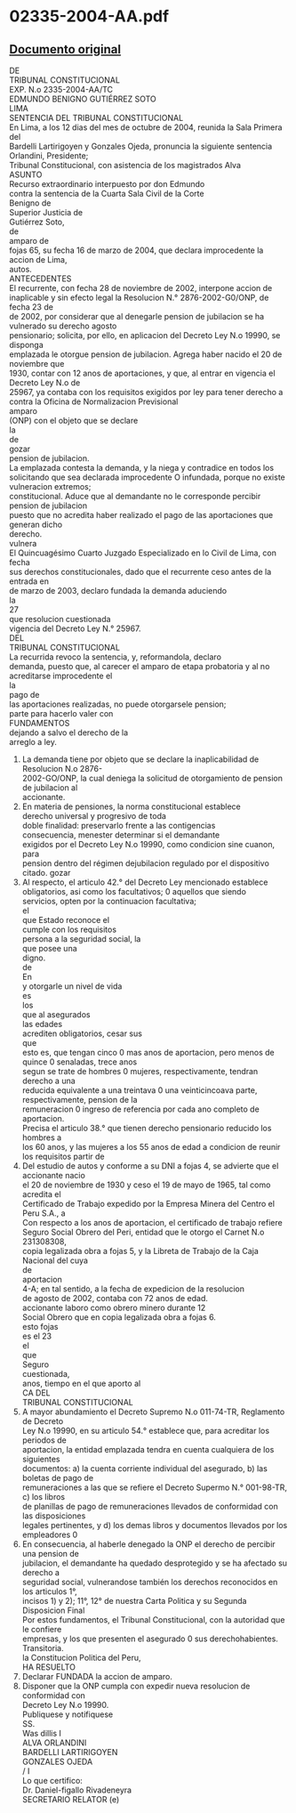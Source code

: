 
02335-2004-AA.pdf
=================
  
[Documento original](https://tc.gob.pe/jurisprudencia/2005/02335-2004-AA.pdf)  
---  
DE  
TRIBUNAL CONSTITUCIONAL  
EXP. N.o 2335-2004-AA/TC  
EDMUNDO BENIGNO GUTIÉRREZ SOTO  
LIMA  
SENTENCIA DEL TRIBUNAL CONSTITUCIONAL  
En Lima, a los 12 dias del mes de octubre de 2004, reunida la Sala Primera del  
Bardelli Lartirigoyen y Gonzales Ojeda, pronuncia la siguiente sentencia Orlandini, Presidente;  
Tribunal Constitucional, con asistencia de los magistrados Alva  
ASUNTO  
Recurso extraordinario interpuesto por don Edmundo  
contra la sentencia de la Cuarta Sala Civil de la Corte  
Benigno de  
Superior Justicia de  
Gutiérrez Soto,  
de  
amparo de  
fojas 65, su fecha 16 de marzo de 2004, que declara improcedente la accion de Lima,  
autos.  
ANTECEDENTES  
El recurrente, con fecha 28 de noviembre de 2002, interpone accion de  
inaplicable y sin efecto legal la Resolucion N.° 2876-2002-G0/ONP, de fecha 23 de  
de 2002, por considerar que al denegarle pension de jubilacion se ha vulnerado su derecho agosto  
pensionario; solicita, por ello, en aplicacion del Decreto Ley N.o 19990, se disponga  
emplazada le otorgue pension de jubilacion. Agrega haber nacido el 20 de noviembre que  
1930, contar con 12 anos de aportaciones, y que, al entrar en vigencia el Decreto Ley N.o de  
25967, ya contaba con los requisitos exigidos por ley para tener derecho a  
contra la Oficina de Normalizacion Previsional  
amparo  
(ONP) con el objeto que se declare  
la  
de  
gozar  
pension de jubilacion.  
La emplazada contesta la demanda, y la niega y contradice en todos los  
solicitando que sea declarada improcedente O infundada, porque no existe vulneracion extremos;  
constitucional. Aduce que al demandante no le corresponde percibir pension de jubilacion  
puesto que no acredita haber realizado el pago de las aportaciones que generan dicho  
derecho.  
vulnera  
El Quincuagésimo Cuarto Juzgado Especializado en lo Civil de Lima, con fecha  
sus derechos constitucionales, dado que el recurrente ceso antes de la entrada en  
de marzo de 2003, declaro fundada la demanda aduciendo  
la  
27  
que resolucion cuestionada  
vigencia del Decreto Ley N.° 25967.  
DEL  
TRIBUNAL CONSTITUCIONAL  
La recurrida revoco la sentencia, y, reformandola, declaro  
demanda, puesto que, al carecer el amparo de etapa probatoria y al no acreditarse improcedente el  
la  
pago de  
las aportaciones realizadas, no puede otorgarsele pension;  
parte para hacerlo valer con  
FUNDAMENTOS  
dejando a salvo el derecho de la  
arreglo a ley.  
1. La demanda tiene por objeto que se declare la inaplicabilidad de Resolucion N.o 2876-  
2002-GO/ONP, la cual deniega la solicitud de otorgamiento de pension de jubilacion al  
accionante.  
2. En materia de pensiones, la norma constitucional establece  
derecho universal y progresivo de toda  
doble finalidad: preservarlo frente a las contigencias  
consecuencia, menester determinar si el demandante  
exigidos por el Decreto Ley N.o 19990, como condicion sine cuanon, para  
pension dentro del régimen dejubilacion regulado por el dispositivo citado. gozar  
3. Al respecto, el articulo 42.° del Decreto Ley mencionado establece  
obligatorios, asi como los facultativos; 0 aquellos que siendo  
servicios, opten por la continuacion facultativa;  
el  
que Estado reconoce el  
cumple con los requisitos  
persona a la seguridad social, la  
que posee una  
digno.  
de  
En  
y otorgarle un nivel de vida  
es  
los  
que al asegurados  
las edades  
acrediten obligatorios, cesar sus  
que  
esto es, que tengan cinco 0 mas anos de aportacion, pero menos de quince 0 senaladas, trece anos  
segun se trate de hombres 0 mujeres, respectivamente, tendran derecho a una  
reducida equivalente a una treintava 0 una veinticincoava parte, respectivamente, pension de la  
remuneracion 0 ingreso de referencia por cada ano completo de aportacion.  
Precisa el articulo 38.° que tienen derecho pensionario reducido los hombres a  
los 60 anos, y las mujeres a los 55 anos de edad a condicion de reunir los requisitos partir de  
4. Del estudio de autos y conforme a su DNI a fojas 4, se advierte que el accionante nacio  
el 20 de noviembre de 1930 y ceso el 19 de mayo de 1965, tal como acredita el  
Certificado de Trabajo expedido por la Empresa Minera del Centro el Peru S.A., a  
Con respecto a los anos de aportacion, el certificado de trabajo refiere  
Seguro Social Obrero del Peri, entidad que le otorgo el Carnet N.o 231308308,  
copia legalizada obra a fojas 5, y la Libreta de Trabajo de la Caja Nacional del cuya  
de  
aportacion  
4-A; en tal sentido, a la fecha de expedicion de la resolucion  
de agosto de 2002, contaba con 72 anos de edad.  
accionante laboro como obrero minero durante 12  
Social Obrero que en copia legalizada obra a fojas 6.  
esto fojas  
es el 23  
el  
que  
Seguro  
cuestionada,  
anos, tiempo en el que aporto al  
CA DEL  
TRIBUNAL CONSTITUCIONAL  
5. A mayor abundamiento el Decreto Supremo N.o 011-74-TR, Reglamento de Decreto  
Ley N.o 19990, en su articulo 54.° establece que, para acreditar los periodos de  
aportacion, la entidad emplazada tendra en cuenta cualquiera de los siguientes  
documentos: a) la cuenta corriente individual del asegurado, b) las boletas de pago de  
remuneraciones a las que se refiere el Decreto Supermo N.° 001-98-TR, c) los libros  
de planillas de pago de remuneraciones llevados de conformidad con las disposiciones  
legales pertinentes, y d) los demas libros y documentos llevados por los empleadores 0  
6. En consecuencia, al haberle denegado la ONP el derecho de percibir una pension de  
jubilacion, el demandante ha quedado desprotegido y se ha afectado su derecho a  
seguridad social, vulnerandose también los derechos reconocidos en los articulos 1°,  
incisos 1) y 2); 11°, 12° de nuestra Carta Politica y su Segunda Disposicion Final  
Por estos fundamentos, el Tribunal Constitucional, con la autoridad que le confiere  
empresas, y los que presenten el asegurado 0 sus derechohabientes.  
Transitoria.  
la Constitucion Politica del Peru,  
HA RESUELTO  
1. Declarar FUNDADA la accion de amparo.  
2. Disponer que la ONP cumpla con expedir nueva resolucion de conformidad con  
Decreto Ley N.o 19990.  
Publiquese y notifiquese  
SS.  
Was dillis I  
ALVA ORLANDINI  
BARDELLI LARTIRIGOYEN  
GONZALES OJEDA  
/ I  
Lo que certifico:  
Dr. Daniel-figallo Rivadeneyra  
SECRETARIO RELATOR (e)